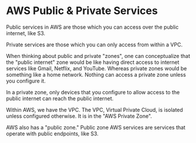 # AWS Public & Private Services

Public services in AWS are those which you can access over the public internet, like S3.

Private services are those which you can only access from within a VPC.

When thinking about public and private "zones", one can conceptualize that the "public internet" zone would be like having direct access to internet services like Gmail, Netflix, and YouTube.  Whereas private zones would be something like a home network.  Nothing can access a private zone unless you configure it.

In a private zone, only devices that you configure to allow access to the public internet can reach the public internet.

Within AWS, we have the VPC. The VPC, Virtual Private Cloud, is isolated unless configured otherwise.  It is in the "AWS Private Zone".

AWS also has a "public zone."  Public zone AWS services are services that operate with public endpoints, like S3.
